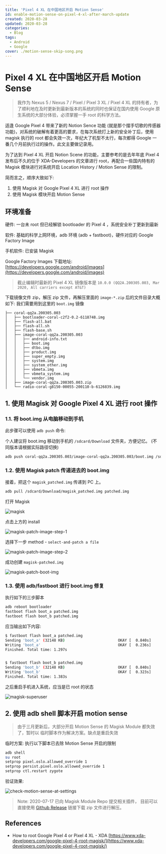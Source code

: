 ```yaml
---
title: 'Pixel 4 XL 在中国地区开启 Motion Sense'
id: enable-motion-sense-on-pixel-4-xl-after-march-update
created: 2020-03-28
updated: 2020-03-28
categories:
  - Blog
tags:
  - Android
  - Google
cover: ./motion-sense-skip-song.png
---
```


# Pixel 4 XL 在中国地区开启 Motion Sense

> 我作为 Nexus 5 / Nexus 7 / Pixel / Pixel 3 XL / Pixel 4 XL 的持有者，为了顺利地在及时更新到最新版本的系统的同时也保证在国内使用 Google 原生系统的大部分体验，必须掌握一手 root 的科学方法。

适逢 Google Pixel 4 带来了新的 Notion Sence 功能 (就是那个摆手切歌的传感器功能)，对系统的破解有着更高的要求，在每次系统打上新的安全补丁后，使用 magisk 执行的 root 都会失效一次，年纪大了机型不太行，每次都得 Google 一番几个月前执行过的操作。此文主要做记录用。

为了达到 Pixel 4 XL 开启 Notion Scene 的功能，主要参考的是去年年底 Pixel 4 发布后不久的位于 XDA-Developers 的文章进行 root，再配合一些国内特有的 Magisk 模块进行对系统开启 Location History / Motion Sense 的限制。

简而言之，顺序大致如下:

1. 使用 Magisk 对 Google Pixel 4 XL 进行 root 操作
2. 使用 Magisk 模块开启 Motion Sense

## 环境准备

硬件: 一台未 root 但已经解锁 bootloader 的 Pixel 4 ，系统安全补丁更新到最新

软件: 基础的科学上网环境，adb 环境 (adb + fastboot)，硬件对应的 Google Factory Image

手机软件: 已安装 Magisk

Google Factory Images 下载地址: [https://developers.google.com/android/images](https://developers.google.com/android/images)

> 截止编辑时最新的 Pixel 4 XL 镜像版本是 `10.0.0 (QQ2A.200305.003, Mar 2020, All carriers except AT&T)`

下载镜像文件 zip，解压 zip 文件，再解压里面的 `image-*.zip` 后的文件目录大概如下: 我们需要用到这里的 `boot.img` 镜像

```
├── coral-qq2a.200305.003
│   ├── bootloader-coral-c2f2-0.2-6118748.img
│   ├── flash-all.bat
│   ├── flash-all.sh
│   ├── flash-base.sh
│   ├── image-coral-qq2a.200305.003
│   │   ├── android-info.txt
│   │   ├── boot.img
│   │   ├── dtbo.img
│   │   ├── product.img
│   │   ├── super_empty.img
│   │   ├── system.img
│   │   ├── system_other.img
│   │   ├── vbmeta.img
│   │   ├── vbmeta_system.img
│   │   └── vendor.img
│   ├── image-coral-qq2a.200305.003.zip
│   └── radio-coral-g8150-00055-200110-b-6126839.img
```

## 1. 使用 Magisk 对 Google Pixel 4 XL 进行 root 操作

### 1.1. 将 boot.img 从电脑移动到手机

此步骤可以使用 `adb push` 命令:

个人建议将 boot.img 移动到手机的 `/sdcard/Download` 文件夹，方便记忆。 (不同版本请根据实际路径切换)

```bash
adb push coral-qq2a.200305.003/image-coral-qq2a.200305.003/boot.img /sdcard/Download
```

### 1.2. 使用 Magisk patch 传递进去的 boot.img

接着，把这个 `magisk_patched.img` 传递到 PC 上。

```bash
adb pull /sdcard/Download/magisk_patched.img patched.img
```

打开 Magisk

![magisk](./magisk.png)

点击上方的 install

![magisk-patch-image-step-1](magisk-patch-image-step-1.png)

选择下一步 method - `select-and-patch a file`

![magisk-patch-image-step-2](./magisk-patch-image-step-2.png)

成功创建 `magisk-patched.img`

![magisk-patch-boot-img](./magisk-patch-boot-img.png)

### 1.3. 使用 adb/fastboot 进行 boot.img 修复

执行如下的三步脚本

```bash
adb reboot bootloader
fastboot flash boot_a patched.img
fastboot flash boot_b patched.img
```

应当输出如下内容:

```bash
$ fastboot flash boot_a patched.img
Sending 'boot_a' (32148 KB)                        OKAY [  0.840s]
Writing 'boot_a'                                   OKAY [  0.236s]
Finished. Total time: 1.297s


$ fastboot flash boot_b patched.img
Sending 'boot_b' (32148 KB)                        OKAY [  0.840s]
Writing 'boot_b'                                   OKAY [  0.323s]
Finished. Total time: 1.383s
```

之后重启手机进入系统，应当是已 root 的状态

![magisk-superuser](./magisk-superuser.png)

## 2. 使用 adb shell 脚本开启 motion sense

> 由于三月更新后，大部分开启 Motion Sense 的 Magisk Module 都失效了，暂时以 临时脚本作为解决方案。缺点是重启失效

临时方案: 执行以下脚本已去除 Motion Sense 开启的限制

```bash
adb shell
su root
setprop pixel.oslo.allowed_override 1
setprop persist.pixel.oslo.allowed_override 1
setprop ctl.restart zygote
```

验证效果:

![check-motion-sense-at-settings](./check-motion-sense-at-settings.png)


> Note: 2020-07-17 已向 Magisk Module Repo 提交相关插件，
> 目前可以直接使用 [Github Release](https://github.com/aquariuslt/enable-motion-sense/releases) 链接下载 zip 文件进行解压。


## References

- How to root Google Pixel 4 or Pixel 4 XL - XDA [https://www.xda-developers.com/google-pixel-4-root-magisk/](https://www.xda-developers.com/google-pixel-4-root-magisk/)
